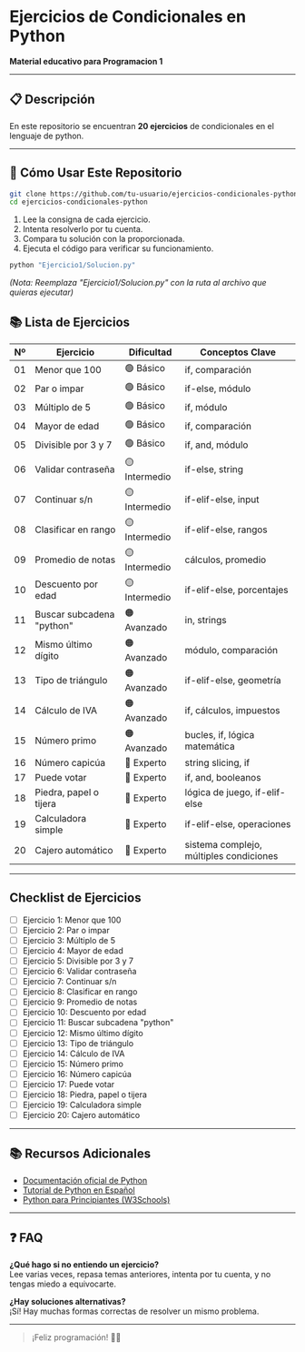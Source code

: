 # Ejercicios de Condicionales en Python

**Material educativo para Programacion 1**

---

## 📋 Descripción

En este repositorio se encuentran **20 ejercicios** de condicionales en el lenguaje de python.

---

## 🚀 Cómo Usar Este Repositorio

```bash
git clone https://github.com/tu-usuario/ejercicios-condicionales-python.git
cd ejercicios-condicionales-python
```

1. Lee la consigna de cada ejercicio.  
2. Intenta resolverlo por tu cuenta.  
3. Compara tu solución con la proporcionada.  
4. Ejecuta el código para verificar su funcionamiento.

```bash
python "Ejercicio1/Solucion.py"
```
*(Nota: Reemplaza "Ejercicio1/Solucion.py" con la ruta al archivo que quieras ejecutar)*

## 📚 Lista de Ejercicios

| Nº | Ejercicio | Dificultad | Conceptos Clave |
| -- | -------------------------------- | ------------- | ------------------------- |
| 01 | Menor que 100 | 🟢 Básico | if, comparación |
| 02 | Par o impar | 🟢 Básico | if-else, módulo |
| 03 | Múltiplo de 5 | 🟢 Básico | if, módulo |
| 04 | Mayor de edad | 🟢 Básico | if, comparación |
| 05 | Divisible por 3 y 7 | 🟢 Básico | if, and, módulo |
| 06 | Validar contraseña | 🟡 Intermedio | if-else, string |
| 07 | Continuar s/n | 🟡 Intermedio | if-elif-else, input |
| 08 | Clasificar en rango | 🟡 Intermedio | if-elif-else, rangos |
| 09 | Promedio de notas | 🟡 Intermedio | cálculos, promedio |
| 10 | Descuento por edad | 🟡 Intermedio | if-elif-else, porcentajes |
| 11 | Buscar subcadena "python" | 🟠 Avanzado | in, strings |
| 12 | Mismo último dígito | 🟠 Avanzado | módulo, comparación |
| 13 | Tipo de triángulo | 🟠 Avanzado | if-elif-else, geometría |
| 14 | Cálculo de IVA | 🟠 Avanzado | if, cálculos, impuestos |
| 15 | Número primo | 🟠 Avanzado | bucles, if, lógica matemática |
| 16 | Número capicúa | 🔴 Experto | string slicing, if |
| 17 | Puede votar | 🔴 Experto | if, and, booleanos |
| 18 | Piedra, papel o tijera | 🔴 Experto | lógica de juego, if-elif-else |
| 19 | Calculadora simple | 🔴 Experto | if-elif-else, operaciones |
| 20 | Cajero automático | 🔴 Experto | sistema complejo, múltiples condiciones|

---


## Checklist de Ejercicios

- [ ] Ejercicio 1: Menor que 100
- [ ] Ejercicio 2: Par o impar
- [ ] Ejercicio 3: Múltiplo de 5
- [ ] Ejercicio 4: Mayor de edad
- [ ] Ejercicio 5: Divisible por 3 y 7
- [ ] Ejercicio 6: Validar contraseña
- [ ] Ejercicio 7: Continuar s/n
- [ ] Ejercicio 8: Clasificar en rango
- [ ] Ejercicio 9: Promedio de notas
- [ ] Ejercicio 10: Descuento por edad
- [ ] Ejercicio 11: Buscar subcadena "python"
- [ ] Ejercicio 12: Mismo último dígito
- [ ] Ejercicio 13: Tipo de triángulo
- [ ] Ejercicio 14: Cálculo de IVA
- [ ] Ejercicio 15: Número primo
- [ ] Ejercicio 16: Número capicúa
- [ ] Ejercicio 17: Puede votar
- [ ] Ejercicio 18: Piedra, papel o tijera
- [ ] Ejercicio 19: Calculadora simple
- [ ] Ejercicio 20: Cajero automático

---

## 📚 Recursos Adicionales

- [Documentación oficial de Python](https://docs.python.org/es/3/)
- [Tutorial de Python en Español](https://www.pythondiario.com/)
- [Python para Principiantes (W3Schools)](https://www.w3schools.com/python/)

---

## ❓ FAQ

**¿Qué hago si no entiendo un ejercicio?**  
Lee varias veces, repasa temas anteriores, intenta por tu cuenta, y no tengas miedo a equivocarte.

**¿Hay soluciones alternativas?**  
¡Sí! Hay muchas formas correctas de resolver un mismo problema.

---

> ¡Feliz programación! 🐍✨ 